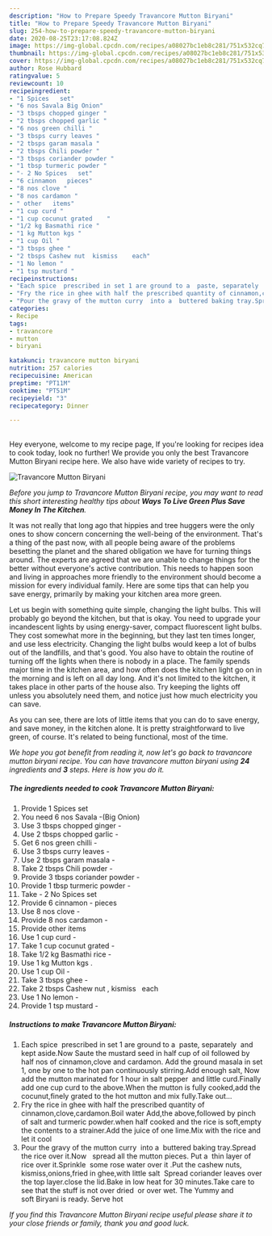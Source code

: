 ```yaml
---
description: "How to Prepare Speedy Travancore Mutton Biryani"
title: "How to Prepare Speedy Travancore Mutton Biryani"
slug: 254-how-to-prepare-speedy-travancore-mutton-biryani
date: 2020-08-25T23:17:08.824Z
image: https://img-global.cpcdn.com/recipes/a08027bc1eb8c281/751x532cq70/travancore-mutton-biryani-recipe-main-photo.jpg
thumbnail: https://img-global.cpcdn.com/recipes/a08027bc1eb8c281/751x532cq70/travancore-mutton-biryani-recipe-main-photo.jpg
cover: https://img-global.cpcdn.com/recipes/a08027bc1eb8c281/751x532cq70/travancore-mutton-biryani-recipe-main-photo.jpg
author: Rose Hubbard
ratingvalue: 5
reviewcount: 10
recipeingredient:
- "1 Spices   set"
- "6 nos Savala Big Onion"
- "3 tbsps chopped ginger "
- "2 tbsps chopped garlic "
- "6 nos green chilli "
- "3 tbsps curry leaves "
- "2 tbsps garam masala "
- "2 tbsps Chili powder "
- "3 tbsps coriander powder "
- "1 tbsp turmeric powder "
- "- 2 No Spices   set"
- "6 cinnamon   pieces"
- "8 nos clove "
- "8 nos cardamon "
- " other   items"
- "1 cup curd "
- "1 cup cocunut grated    "
- "1/2 kg Basmathi rice "
- "1 kg Mutton kgs "
- "1 cup Oil "
- "3 tbsps ghee "
- "2 tbsps Cashew nut  kismiss    each"
- "1 No lemon "
- "1 tsp mustard "
recipeinstructions:
- "Each spice  prescribed in set 1 are ground to a  paste, separately  and kept aside.Now Saute the mustard seed in half cup of oil followed by half nos of cinnamon,clove and cardamon. Add the ground masala in set 1, one by one to the hot pan continuously stirring.Add enough salt, Now add the mutton marinated for 1 hour in salt pepper  and little curd.Finally add one cup curd to the above.When the mutton is fully cooked,add the cocunut,finely grated to the hot mutton and mix fully.Take out..."
- "Fry the rice in ghee with half the prescribed quantity of cinnamon,clove,cardamon.Boil water Add,the above,followed by pinch of salt and turmeric powder.when half cooked and the rice is soft,empty the contents to a strainer.Add the juice of one lime.Mix with the rice and let it cool"
- "Pour the gravy of the mutton curry  into a  buttered baking tray.Spread the rice over it.Now   spread all the mutton pieces. Put a  thin layer of rice over it.Sprinkle  some rose water over it .Put the cashew nuts, kismiss,onions,fried in ghee,with little salt  Spread coriander leaves over the top layer.close the lid.Bake in low heat for 30 minutes.Take care to see that the stuff is not over dried  or over wet. The Yummy and soft Biryani is ready. Serve hot"
categories:
- Recipe
tags:
- travancore
- mutton
- biryani

katakunci: travancore mutton biryani 
nutrition: 257 calories
recipecuisine: American
preptime: "PT11M"
cooktime: "PT51M"
recipeyield: "3"
recipecategory: Dinner

---
```

<br>
Hey everyone, welcome to my recipe page, If you're looking for recipes idea to cook today, look no further! We provide you only the best Travancore Mutton Biryani recipe here. We also have wide variety of recipes to try.
<br>


![Travancore Mutton Biryani](https://img-global.cpcdn.com/recipes/a08027bc1eb8c281/751x532cq70/travancore-mutton-biryani-recipe-main-photo.jpg)

<i>Before you jump to Travancore Mutton Biryani recipe, you may want to read this short interesting healthy tips about 
<strong>Ways To Live Green Plus Save Money In The Kitchen</strong>.</i>
</br>

It was not really that long ago that hippies and tree huggers were the only ones to show concern concerning the well-being of the environment. That's a thing of the past now, with all people being aware of the problems besetting the planet and the shared obligation we have for turning things around. The experts are agreed that we are unable to change things for the better without everyone's active contribution. This needs to happen soon and living in approaches more friendly to the environment should become a mission for every individual family. Here are some tips that can help you save energy, primarily by making your kitchen area more green.

Let us begin with something quite simple, changing the light bulbs. This will probably go beyond the kitchen, but that is okay. You need to upgrade your incandescent lights by using energy-saver, compact fluorescent light bulbs. They cost somewhat more in the beginning, but they last ten times longer, and use less electricity. Changing the light bulbs would keep a lot of bulbs out of the landfills, and that's good. You also have to obtain the routine of turning off the lights when there is nobody in a place. The family spends major time in the kitchen area, and how often does the kitchen light go on in the morning and is left on all day long. And it's not limited to the kitchen, it takes place in other parts of the house also. Try keeping the lights off unless you absolutely need them, and notice just how much electricity you can save.

As you can see, there are lots of little items that you can do to save energy, and save money, in the kitchen alone. It is pretty straightforward to live green, of course. It's related to being functional, most of the time.


<i>We hope you got benefit from reading it, now let's go back to travancore mutton biryani recipe. You can have travancore mutton biryani using <strong>24</strong> ingredients and <strong>3</strong> steps. Here is how you do it.
</i>

##### The ingredients needed to cook Travancore Mutton Biryani:

1. Provide 1 Spices   set
1. You need 6 nos Savala -(Big Onion)
1. Use 3 tbsps chopped ginger -
1. Use 2 tbsps chopped garlic -
1. Get 6 nos green chilli -
1. Use 3 tbsps curry leaves -
1. Use 2 tbsps garam masala -
1. Take 2 tbsps Chili powder -
1. Provide 3 tbsps coriander powder -
1. Provide 1 tbsp turmeric powder -
1. Take - 2 No Spices   set
1. Provide 6 cinnamon -  pieces
1. Use 8 nos clove -
1. Provide 8 nos cardamon -
1. Provide  other   items
1. Use 1 cup curd -
1. Take 1 cup cocunut grated    -
1. Take 1/2 kg Basmathi rice -
1. Use 1 kg Mutton kgs .
1. Use 1 cup Oil -
1. Take 3 tbsps ghee -
1. Take 2 tbsps Cashew nut , kismiss    each
1. Use 1 No lemon -
1. Provide 1 tsp mustard -


##### Instructions to make Travancore Mutton Biryani:

1. Each spice  prescribed in set 1 are ground to a  paste, separately  and kept aside.Now Saute the mustard seed in half cup of oil followed by half nos of cinnamon,clove and cardamon. Add the ground masala in set 1, one by one to the hot pan continuously stirring.Add enough salt, Now add the mutton marinated for 1 hour in salt pepper  and little curd.Finally add one cup curd to the above.When the mutton is fully cooked,add the cocunut,finely grated to the hot mutton and mix fully.Take out...
1. Fry the rice in ghee with half the prescribed quantity of cinnamon,clove,cardamon.Boil water Add,the above,followed by pinch of salt and turmeric powder.when half cooked and the rice is soft,empty the contents to a strainer.Add the juice of one lime.Mix with the rice and let it cool
1. Pour the gravy of the mutton curry  into a  buttered baking tray.Spread the rice over it.Now   spread all the mutton pieces. Put a  thin layer of rice over it.Sprinkle  some rose water over it .Put the cashew nuts, kismiss,onions,fried in ghee,with little salt  Spread coriander leaves over the top layer.close the lid.Bake in low heat for 30 minutes.Take care to see that the stuff is not over dried  or over wet. The Yummy and soft Biryani is ready. Serve hot


<i>If you find this Travancore Mutton Biryani recipe useful please share it to your close friends or family, thank you and good luck.</i>
